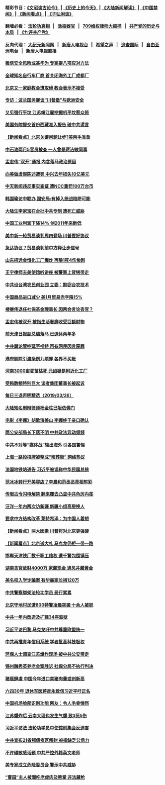 #### 精彩节目：[《文昭谈古论今》](http://134.209.198.168/wenzhao) | [《历史上的今天》](http://134.209.198.168/today-in-history) | [《大陆新闻解读》](http://134.209.198.168/ntdtv-comedy) | [《中国禁闻》](http://134.209.198.168/ntdtv-news) | [《新闻看点》](http://134.209.198.168/news-insight) | [《子弘闲谈》](http://134.209.198.168/zihongxiantan/) 

  #### 翻墙必看： [法轮功真相](http://134.209.198.168:10000/videos/truth.html) &nbsp;&nbsp;|&nbsp;&nbsp; [活摘器官](http://134.209.198.168:10000/videos/res/Organs/) &nbsp;&nbsp;|&nbsp;&nbsp; [709维权律师大抓捕](http://134.209.198.168:10000/videos/709/) &nbsp;&nbsp;|&nbsp;&nbsp; [共产党的历史与本质](http://134.209.198.168:10000/videos/ccp.html) &nbsp;&nbsp;| [《九评共产党》](http://134.209.198.168:10000/videos/jiuping/) 

#### 反向代理： [大纪元新闻网](http://134.209.198.168:10080/) &nbsp;&nbsp;|&nbsp;&nbsp; [新唐人电视台](http://134.209.198.168:8000/) &nbsp;&nbsp;|&nbsp;&nbsp; [希望之声](http://134.209.198.168:8200/) &nbsp;&nbsp;|&nbsp;&nbsp; [追查国际](http://134.209.198.168:10010/) &nbsp;&nbsp;|&nbsp;&nbsp; [自由亚洲电台](http://134.209.198.168:9800/) &nbsp;&nbsp;|&nbsp;&nbsp; [新唐人电视直播](http://134.209.198.168/) 

#### [微信安全风险或甚华为 专家提八项应对方法](../pages/nsc413/n11144622.md?t=03280036) 

#### [全球知名自行车厂商 首关闭海外工厂成都厂](../pages/nsc413/n11144451.md?t=03280036) 

#### [北京又一家庭教会遭取缔 教会表示不接受](../pages/nsc413/n11144435.md?t=03280036) 

#### [专访：波兰国务卿谈“川普堡”与欧洲安全](../pages/nsc413/n11144470.md?t=03280036) 

#### [又见强行平坟 江苏靖江雇挖掘机平坟惹众怒](../pages/nsc413/n11144162.md?t=03280036) 

#### [美国务院提交首份西藏准入报告 破中共谎言](../pages/nsc413/n11144207.md?t=03280036) 

#### [【新闻看点】北京关键问题让步?美两手准备](../pages/nsc413/n11144291.md?t=03280036) 

#### [中石油两月5官员被查 一人曾是蒋洁敏同事](../pages/nsc413/n11144423.md?t=03280036) 

#### [孟宏伟“双开”通报  内含落马政治原因](../pages/nsc413/n11144212.md?t=03280036) 

#### [向美做虚假陈述遭罚 中兴去年损失10亿美元](../pages/nsc413/n11144356.md?t=03280036) 

#### [中天新闻违反事实查证 遭NCC重罚100万台币](../pages/nsc413/n11144306.md?t=03280036) 

#### [韩国瑜访中联办 国安局:有掉入统战陷阱可能](../pages/nsc413/n11143733.md?t=03280036) 

#### [大陆生李家宝在台批中共专制 遭死亡威胁](../pages/nsc413/n11144195.md?t=03280036) 

#### [中国工业利润下降14% 创2011年来新低](../pages/nsc413/n11143885.md?t=03280036) 

#### [美中新一轮贸易谈判周四登场 川普要好协议](../pages/nsc413/n11144151.md?t=03280036) 

#### [急达协议？贸易谈判前中方释让步信号](../pages/nsc413/n11144057.md?t=03280036) 

#### [山东招远金恒化工厂爆炸 再酿1死4伤惨剧](../pages/nsc413/n11143990.md?t=03280036) 

#### [王宇律师去美使馆听讲座 被警察上背铐带走](../pages/nsc413/n11143893.md?t=03280036) 

#### [中共设台湾农民创业园 立委：剽窃台农技术](../pages/nsc413/n11143727.md?t=03280036) 

#### [中国商品进口减少 美1月贸易赤字降15%](../pages/nsc413/n11143995.md?t=03280036) 

#### [楼继伟退任社保基金理事长 因两会言论丢官？](../pages/nsc413/n11143952.md?t=03280036) 


#### [孟宏伟被双开 被指生活奢靡收受巨额财物](../pages/nsc413/n11143448.md?t=03280036) 

#### [前天津日报副总编落马 已退休两年多](../pages/nsc413/n11143071.md?t=03280036) 

#### [中共舆论管控延至推特 再有网民因言获罪](../pages/nsc413/n11142987.md?t=03280036) 

#### [港府剔除引渡条例九项罪 各界不买账](../pages/nsc413/n11142376.md?t=03280036) 

#### [河南3000亩麦苗枯死 元凶疑是附近化工厂](../pages/nsc413/n11142775.md?t=03280036) 

#### [受贿数额特别巨大 读者集团董事长被起诉](../pages/nsc413/n11142639.md?t=03280036) 

#### [每日三退声明精选（2019/03/26）](../pages/nsc413/n11142740.md?t=03280036) 

#### [大陆知名刑辩律师杨金柱已皈依佛门](../pages/nsc413/n11142549.md?t=03280036) 

#### [电影《李娜》胡歌演姜山 李娜终于亲口确认](../pages/nsc413/n11142113.md?t=03280036) 

#### [两公安部局长下落不明 中共政法异动频频](../pages/nsc413/n11142306.md?t=03280036) 

#### [中共不对等“媒体战”输出海外 引各国警惕](../pages/nsc413/n11141857.md?t=03280036) 

#### [上海一路段招牌被整成“殡葬街” 网络热议](../pages/nsc413/n11142059.md?t=03280036) 

#### [法国地铁站通告 习近平被误称中华民国总统](../pages/nsc413/n11142014.md?t=03280036) 

#### [范冰冰转行开美容店？李晨和范丞丞亮相剪彩](../pages/nsc413/n11141635.md?t=03280036) 

#### [传限古令闪电解禁 翻来覆去凸显中共色厉内荏](../pages/nsc413/n11137297.md?t=03280036) 

#### [汪洋一年内两次访新疆 新疆小组高层换人](../pages/nsc413/n11141789.md?t=03280036) 

#### [要求中方结构改革 莱特希泽：为中国人着想](../pages/nsc413/n11141984.md?t=03280036) 

#### [【新闻看点】两大因素 川普将对北京更强硬](../pages/nsc413/n11141441.md?t=03280036) 

#### [【新闻看点】北京送大礼 马克龙仍拒一带一路](../pages/nsc413/n11141442.md?t=03280036) 

#### [邯郸天津铁厂数千职工维权 遭千警包围镇压](../pages/nsc413/n11141946.md?t=03280036) 

#### [湖南贪官敛财4000万 家藏现金 通风井藏黄金](../pages/nsc413/n11141890.md?t=03280036) 

#### [美名校入学诈骗案 有华裔家长捐120万](../pages/nsc413/n11140186.md?t=03280036) 

#### [中共警察绑架法轮功学员 恶行累累](../pages/nsc413/n11141724.md?t=03280036) 

#### [北京守地村民遭800特警凌晨突袭 十余人被抓](../pages/nsc413/n11140742.md?t=03280036) 

#### [中共一年内改造及扩建34座监狱](../pages/nsc413/n11141762.md?t=03280036) 

#### [习近平访巴黎 马克龙吁中共尊重欧盟统一](../pages/nsc413/n11141400.md?t=03280036) 

#### [中共再推青年信用系统 学者批高科技极权](../pages/nsc413/n11141414.md?t=03280036) 

#### [环保人士调查江苏爆炸现场 被中共公安带走](../pages/nsc413/n11141617.md?t=03280036) 

#### [锦州魏秀英养老金案胜诉 社保分局不执行判决](../pages/nsc413/n11141304.md?t=03280036) 

#### [猪瘟肆虐 中国今年进口美猪肉量或创新高](../pages/nsc413/n11141711.md?t=03280036) 

#### [六四30年 退休军医蒋彦永致信习近平吁正名](../pages/nsc413/n11141593.md?t=03280036) 

#### [中国机场脸部识别功能 网友：令人毛骨悚然](../pages/nsc413/n11141631.md?t=03280036) 

#### [江苏爆炸后 云南大理也发生气爆 致3死5伤](../pages/nsc413/n11141435.md?t=03280036) 

#### [习近平访法 法轮功学员中使馆前集会反迫害](../pages/nsc413/n11140913.md?t=03280036) 

#### [中共宣布21省猪瘟疫区解封 被指缺乏公信力](../pages/nsc413/n11141295.md?t=03280036) 

#### [不许碰敏感话题 中共严控外籍英文老师](../pages/nsc413/n11141299.md?t=03280036) 

#### [美专家成立危险委员会 警示中共威胁](../pages/nsc413/n11141059.md?t=03280036) 

#### [“曹园”主人被曝吃老虎肉及熊掌 非法藏枪](../pages/nsc413/n11141079.md?t=03280036) 

